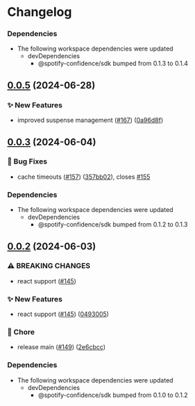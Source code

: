 # Changelog

### Dependencies

* The following workspace dependencies were updated
  * devDependencies
    * @spotify-confidence/sdk bumped from 0.1.3 to 0.1.4

## [0.0.5](https://github.com/spotify/confidence-sdk-js/compare/react-v0.0.4...react-v0.0.5) (2024-06-28)


### ✨ New Features

* improved suspense management ([#167](https://github.com/spotify/confidence-sdk-js/issues/167)) ([0a96d8f](https://github.com/spotify/confidence-sdk-js/commit/0a96d8f8d6ea25a13c1ecdf2f5a1598e53e9c1fc))

## [0.0.3](https://github.com/spotify/confidence-sdk-js/compare/react-v0.0.2...react-v0.0.3) (2024-06-04)


### 🐛 Bug Fixes

* cache timeouts ([#157](https://github.com/spotify/confidence-sdk-js/issues/157)) ([357bb02](https://github.com/spotify/confidence-sdk-js/commit/357bb025b02183f26700fa5df857d3528a51f747)), closes [#155](https://github.com/spotify/confidence-sdk-js/issues/155)


### Dependencies

* The following workspace dependencies were updated
  * devDependencies
    * @spotify-confidence/sdk bumped from 0.1.2 to 0.1.3

## [0.0.2](https://github.com/spotify/confidence-sdk-js/compare/react-v0.0.1...react-v0.0.2) (2024-06-03)


### ⚠ BREAKING CHANGES

* react support ([#145](https://github.com/spotify/confidence-sdk-js/issues/145))

### ✨ New Features

* react support ([#145](https://github.com/spotify/confidence-sdk-js/issues/145)) ([0493005](https://github.com/spotify/confidence-sdk-js/commit/04930050ef970b8e0481b01fe005321723532ff3))


### 🧹 Chore

* release main ([#149](https://github.com/spotify/confidence-sdk-js/issues/149)) ([2e6cbcc](https://github.com/spotify/confidence-sdk-js/commit/2e6cbcc1cf98ecaab764c969426924edcc21199d))


### Dependencies

* The following workspace dependencies were updated
  * devDependencies
    * @spotify-confidence/sdk bumped from 0.1.0 to 0.1.2
